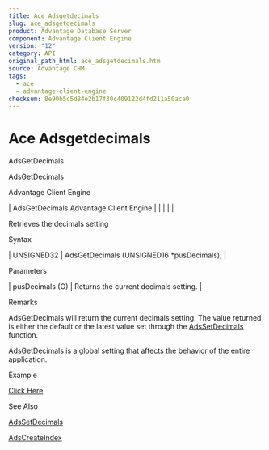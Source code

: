 ```yaml
---
title: Ace Adsgetdecimals
slug: ace_adsgetdecimals
product: Advantage Database Server
component: Advantage Client Engine
version: "12"
category: API
original_path_html: ace_adsgetdecimals.htm
source: Advantage CHM
tags:
  - ace
  - advantage-client-engine
checksum: 8e90b5c5d84e2b17f30c409122d4fd211a50aca0
---
```


# Ace Adsgetdecimals

AdsGetDecimals

AdsGetDecimals

Advantage Client Engine

| AdsGetDecimals  Advantage Client Engine |  |  |  |  |

Retrieves the decimals setting

Syntax

| UNSIGNED32 | AdsGetDecimals (UNSIGNED16 \*pusDecimals); |

Parameters

| pusDecimals (O) | Returns the current decimals setting. |

Remarks

AdsGetDecimals will return the current decimals setting. The value returned is either the default or the latest value set through the [AdsSetDecimals](ace_adssetdecimals.md) function.

AdsGetDecimals is a global setting that affects the behavior of the entire application.

Example

[Click Here](ace_examples.md#adsgetdecimalsexample)

See Also

[AdsSetDecimals](ace_adssetdecimals.md)

[AdsCreateIndex](ace_adscreateindex.md)
